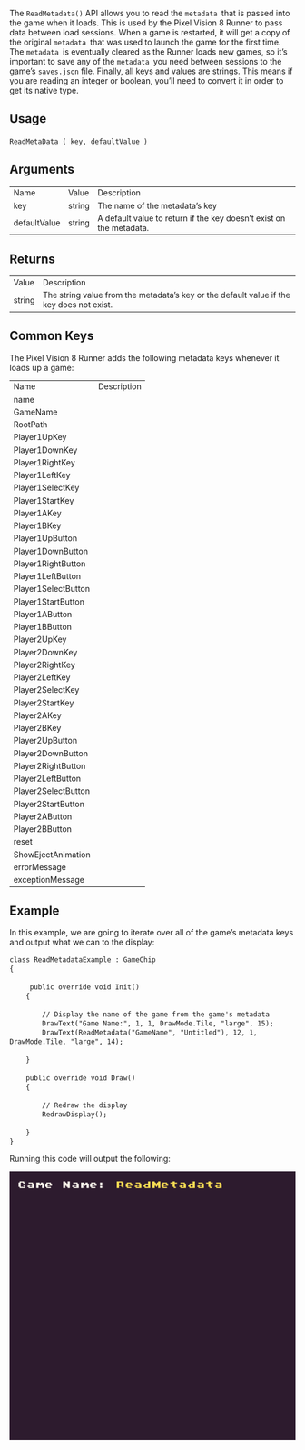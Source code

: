 The `ReadMetadata()` API allows you to read the `metadata `that is passed into the game when it loads. This is used by the Pixel Vision 8 Runner to pass data between load sessions. When a game is restarted, it will get a copy of the original `metadata `that was used to launch the game for the first time. The `metadata `is eventually cleared as the Runner loads new games, so it’s important to save any of the `metadata `you need between sessions to the game’s `saves.json` file. Finally, all keys and values are strings. This means if you are reading an integer or boolean, you’ll need to convert it in order to get its native type.

## Usage

`ReadMetaData ( key, defaultValue )`

## Arguments

<table>
  <tr>
    <td>Name</td>
    <td>Value</td>
    <td>Description</td>
  </tr>
  <tr>
    <td>key</td>
    <td>string</td>
    <td>The name of the metadata’s key</td>
  </tr>
  <tr>
    <td>defaultValue</td>
    <td>string</td>
    <td>A default value to return if the key doesn’t exist on the metadata.</td>
  </tr>
</table>


## Returns

<table>
  <tr>
    <td>Value</td>
    <td>Description</td>
  </tr>
  <tr>
    <td>string</td>
    <td>The string value from the metadata’s key or the default value if the key does not exist.</td>
  </tr>
</table>


## Common Keys

The Pixel Vision 8 Runner adds the following metadata keys whenever it loads up a game:

<table>
  <tr>
    <td>Name</td>
    <td>Description</td>
  </tr>
  <tr>
    <td>name</td>
    <td></td>
  </tr>
  <tr>
    <td>GameName</td>
    <td></td>
  </tr>
  <tr>
    <td>RootPath</td>
    <td></td>
  </tr>
  <tr>
    <td>Player1UpKey</td>
    <td></td>
  </tr>
  <tr>
    <td>Player1DownKey</td>
    <td></td>
  </tr>
  <tr>
    <td>Player1RightKey</td>
    <td></td>
  </tr>
  <tr>
    <td>Player1LeftKey</td>
    <td></td>
  </tr>
  <tr>
    <td>Player1SelectKey</td>
    <td></td>
  </tr>
  <tr>
    <td>Player1StartKey</td>
    <td></td>
  </tr>
  <tr>
    <td>Player1AKey</td>
    <td></td>
  </tr>
  <tr>
    <td>Player1BKey</td>
    <td></td>
  </tr>
  <tr>
    <td>Player1UpButton</td>
    <td></td>
  </tr>
  <tr>
    <td>Player1DownButton</td>
    <td></td>
  </tr>
  <tr>
    <td>Player1RightButton</td>
    <td></td>
  </tr>
  <tr>
    <td>Player1LeftButton</td>
    <td></td>
  </tr>
  <tr>
    <td>Player1SelectButton</td>
    <td></td>
  </tr>
  <tr>
    <td>Player1StartButton</td>
    <td></td>
  </tr>
  <tr>
    <td>Player1AButton</td>
    <td></td>
  </tr>
  <tr>
    <td>Player1BButton</td>
    <td></td>
  </tr>
  <tr>
    <td>Player2UpKey</td>
    <td></td>
  </tr>
  <tr>
    <td>Player2DownKey</td>
    <td></td>
  </tr>
  <tr>
    <td>Player2RightKey</td>
    <td></td>
  </tr>
  <tr>
    <td>Player2LeftKey</td>
    <td></td>
  </tr>
  <tr>
    <td>Player2SelectKey</td>
    <td></td>
  </tr>
  <tr>
    <td>Player2StartKey</td>
    <td></td>
  </tr>
  <tr>
    <td>Player2AKey</td>
    <td></td>
  </tr>
  <tr>
    <td>Player2BKey</td>
    <td></td>
  </tr>
  <tr>
    <td>Player2UpButton</td>
    <td></td>
  </tr>
  <tr>
    <td>Player2DownButton</td>
    <td></td>
  </tr>
  <tr>
    <td>Player2RightButton</td>
    <td></td>
  </tr>
  <tr>
    <td>Player2LeftButton</td>
    <td></td>
  </tr>
  <tr>
    <td>Player2SelectButton</td>
    <td></td>
  </tr>
  <tr>
    <td>Player2StartButton</td>
    <td></td>
  </tr>
  <tr>
    <td>Player2AButton</td>
    <td></td>
  </tr>
  <tr>
    <td>Player2BButton</td>
    <td></td>
  </tr>
  <tr>
    <td>reset</td>
    <td></td>
  </tr>
  <tr>
    <td>ShowEjectAnimation</td>
    <td></td>
  </tr>
  <tr>
    <td>errorMessage</td>
    <td></td>
  </tr>
  <tr>
    <td>exceptionMessage</td>
    <td></td>
  </tr>
</table>


## Example

In this example, we are going to iterate over all of the game’s metadata keys and output what we can to the display:

    class ReadMetadataExample : GameChip
    {
         
         public override void Init()
        { 

            // Display the name of the game from the game's metadata
            DrawText("Game Name:", 1, 1, DrawMode.Tile, "large", 15);
            DrawText(ReadMetadata("GameName", "Untitled"), 12, 1, DrawMode.Tile, "large", 14);

        }

        public override void Draw()
        { 

            // Redraw the display
            RedrawDisplay();

        }
    }

Running this code will output the following:

<p style="text-align:center"><img src="images/ReadMetadataOutput_image_0.png" /></p>


